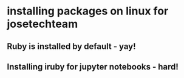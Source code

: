 # installing packages on linux for josetechteam


## Ruby is installed by default - yay!

## Installing iruby for jupyter notebooks - hard!
